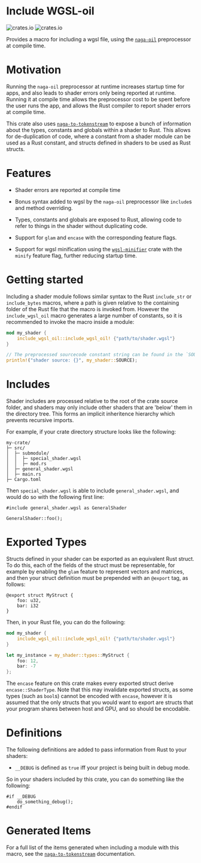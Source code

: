 # Include WGSL-oil
![crates.io](https://img.shields.io/crates/v/include-wgsl-oil.svg)
![crates.io](https://img.shields.io/crates/l/include-wgsl-oil.svg)

Provides a macro for including a wgsl file, using the [`naga-oil`](https://crates.io/crates/naga-oil) preprocessor at compile time.

# Motivation

Running the `naga-oil` preprocessor at runtime increases startup time for apps, and also leads to shader errors only being reported at runtime. Running it at compile time allows the preprocessor cost to be spent before the user runs the app, and allows the Rust compiler to report shader errors at compile time.

This crate also uses [`naga-to-tokenstream`](https://crates.io/crates/naga-to-tokenstream) to expose a bunch of information about the types, constants and globals within a shader to Rust. This allows for de-duplication of code, where a constant from a shader module can be used as a Rust constant, and structs defined in shaders to be used as Rust structs.

# Features

- Shader errors are reported at compile time

- Bonus syntax added to wgsl by the `naga-oil` preprocessor like `include`s and method overriding.

- Types, constants and globals are exposed to Rust, allowing code to refer to things in the shader without duplicating code.

- Support for `glam` and `encase` with the corresponding feature flags.

- Support for wgsl minification using the [`wgsl-minifier`](https://crates.io/crates/wgsl-minifier) crate with the `minify` feature flag, further reducing startup time.

# Getting started

Including a shader module follows similar syntax to the Rust `include_str` or `include_bytes` macros, where a path is given relative to the containing folder of the Rust file that the macro is invoked from. However the `include_wgsl_oil` macro generates a large number of constants, so it is recommended to invoke the macro inside a module:

```rust ignore
mod my_shader {
    include_wgsl_oil::include_wgsl_oil! {"path/to/shader.wgsl"}
}

// The preprocessed sourcecode constant string can be found in the `SOURCE` constant at the root of the module:
println!("shader source: {}", my_shader::SOURCE); 
```

# Includes

Shader includes are processed relative to the root of the crate source folder, and shaders may only include other shaders that are 'below' them in the directory tree. This forms an implicit inheritence hierarchy which prevents recursive imports.

For example, if your crate directory structure looks like the following:

```text
my-crate/
├─ src/
│  ├─ submodule/
│  │  ├─ special_shader.wgsl
│  │  ├─ mod.rs
│  ├─ general_shader.wgsl
│  ├─ main.rs
├─ Cargo.toml
```

Then `special_shader.wgsl` is able to include `general_shader.wgsl`, and would do so with the following first line:

```text
#include general_shader.wgsl as GeneralShader

GeneralShader::foo();
```

# Exported Types

Structs defined in your shader can be exported as an equivalent Rust struct. To do this, each of the fields of the struct must be representable, for example by enabling the `glam` feature to represent vectors and matrices, and then your struct definition must be prepended with an `@export` tag, as follows:

```wgsl
@export struct MyStruct {
    foo: u32,
    bar: i32
}
```

Then, in your Rust file, you can do the following:

```rust ignore
mod my_shader {
    include_wgsl_oil::include_wgsl_oil! {"path/to/shader.wgsl"}
}

let my_instance = my_shader::types::MyStruct {
    foo: 12,
    bar: -7
};
```

The `encase` feature on this crate makes every exported struct derive `encase::ShaderType`. Note that this may invalidate exported structs, as some types (such as `bool`s) cannot be encoded with `encase`, however it is assumed that the only structs that you would want to export are structs that your program shares between host and GPU, and so should be encodable.

# Definitions

The following definitions are added to pass information from Rust to your shaders:

- `__DEBUG` is defined as `true` iff your project is being built in debug mode.

So in your shaders included by this crate, you can do something like the following:
```wgsl
#if __DEBUG
    do_something_debug();
#endif
```

# Generated Items

For a full list of the items generated when including a module with this macro, see the [`naga-to-tokenstream`](https://crates.io/crates/naga-to-tokenstream) documentation. 
